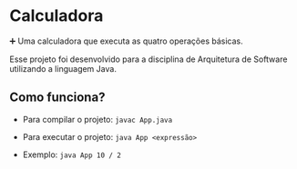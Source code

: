 # Calculadora

➕ Uma calculadora que executa as quatro operações básicas.

Esse projeto foi desenvolvido para a disciplina de Arquitetura de Software utilizando a linguagem Java.

## Como funciona?

- Para compilar o projeto: ``javac App.java``

- Para executar o projeto: ``java App <expressão>``

- Exemplo: ``java App 10 / 2``
